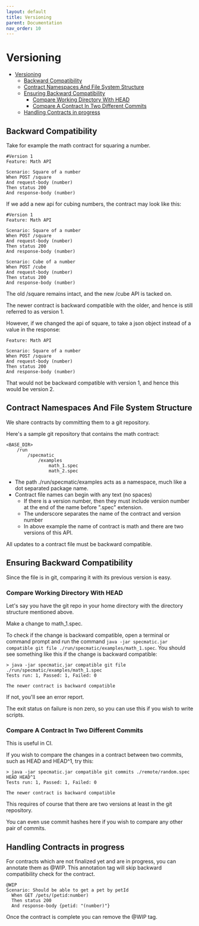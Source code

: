 ```yaml
---
layout: default
title: Versioning
parent: Documentation
nav_order: 10
---
```

Versioning
==========

- [Versioning](#versioning)
  - [Backward Compatibility](#backward-compatibility)
  - [Contract Namespaces And File System Structure](#contract-namespaces-and-file-system-structure)
  - [Ensuring Backward Compatibility](#ensuring-backward-compatibility)
    - [Compare Working Directory With HEAD](#compare-working-directory-with-head)
    - [Compare A Contract In Two Different Commits](#compare-a-contract-in-two-different-commits)
  - [Handling Contracts in progress](#handling-contracts-in-progress)

## Backward Compatibility

Take for example the math contract for squaring a number.

```gherkin
#Version 1
Feature: Math API

Scenario: Square of a number
When POST /square
And request-body (number)
Then status 200
And response-body (number)
```

If we add a new api for cubing numbers, the contract may look like this:

```gherkin
#Version 1
Feature: Math API

Scenario: Square of a number
When POST /square
And request-body (number)
Then status 200
And response-body (number)

Scenario: Cube of a number
When POST /cube
And request-body (number)
Then status 200
And response-body (number)
```

The old /square remains intact, and the new /cube API is tacked on.

The newer contract is backward compatible with the older, and hence is still referred to as version 1.

However, if we changed the api of square, to take a json object instead of a value in the response:

```gherkin
Feature: Math API

Scenario: Square of a number
When POST /square
And request-body (number)
Then status 200
And response-body (number)
```

That would not be backward compatible with version 1, and hence this would be version 2.

## Contract Namespaces And File System Structure

We share contracts by committing them to a git repository.

Here's a sample git repository that contains the math contract:

```
<BASE_DIR>
    /run
        /specmatic
            /examples
                math_1.spec
                math_2.spec
```

- The path ./run/specmatic/examples acts as a namespace, much like a dot separated package name.
- Contract file names can begin with any text (no spaces)
    - If there is a version number, then they must include version number at the end of the name before ".spec" extension.
    - The underscore separates the name of the contract and version number
    - In above example the name of contract is math and there are two versions of this API.

All updates to a contract file must be backward compatible.

## Ensuring Backward Compatibility

Since the file is in git, comparing it with its previous version is easy.

### Compare Working Directory With HEAD

Let's say you have the git repo in your home directory with the directory structure mentioned above.

Make a change to math_1.spec.

To check if the change is backward compatible, open a terminal or command prompt and run the command `java -jar specmatic.jar compatible git file ./run/specmatic/examples/math_1.spec`. You should see something like this if the change is backward compatible:

```shell
> java -jar specmatic.jar compatible git file ./run/specmatic/examples/math_1.spec
Tests run: 1, Passed: 1, Failed: 0

The newer contract is backward compatible
```

If not, you'll see an error report.

The exit status on failure is non zero, so you can use this if you wish to write scripts.

### Compare A Contract In Two Different Commits

This is useful in CI.

If you wish to compare the changes in a contract between two commits, such as HEAD and HEAD^1, try this:

```shell
> java -jar specmatic.jar compatible git commits ./remote/random.spec HEAD HEAD^1
Tests run: 1, Passed: 1, Failed: 0

The newer contract is backward compatible
```

This requires of course that there are two versions at least in the git repository.

You can even use commit hashes here if you wish to compare any other pair of commits.

## Handling Contracts in progress

For contracts which are not finalized yet and are in progress, you can annotate them as @WIP. This annotation tag will skip backward compatibility check for the contract. 

```gherkin
@WIP
Scenario: Should be able to get a pet by petId
  When GET /pets/(petid:number)
  Then status 200
  And response-body {petid: "(number)"}
```
Once the contract is complete you can remove the @WIP tag.
